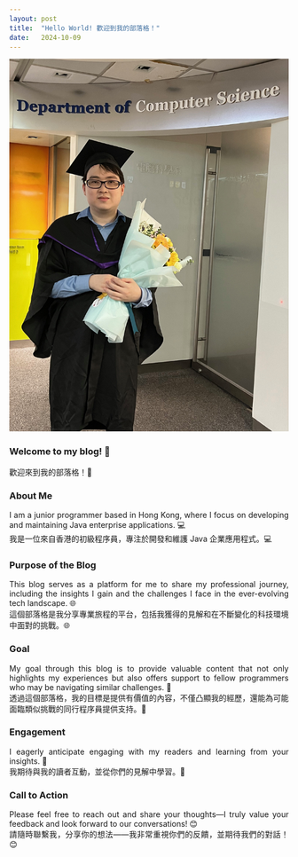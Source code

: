 ```yaml
---
layout: post
title:  "Hello World! 歡迎到我的部落格！"
date:   2024-10-09
---
```


<style>

    img[src*="#001"] {
        border: 1px solid #ddd;
        padding: 5px;
        width: 300px;
        height: 400px;
    }

</style>

![001](/assets/images/001.jpeg#001)

<div style="text-align: justify">

### Welcome to my blog! 🎉  
歡迎來到我的部落格！🎉  

### About Me  
I am a junior programmer based in Hong Kong, where I focus on developing and maintaining Java enterprise applications. 💻  
我是一位來自香港的初級程序員，專注於開發和維護 Java 企業應用程式。💻  

### Purpose of the Blog
This blog serves as a platform for me to share my professional journey, including the insights I gain and the challenges I face in the ever-evolving tech landscape. 🌐  
這個部落格是我分享專業旅程的平台，包括我獲得的見解和在不斷變化的科技環境中面對的挑戰。🌐  

### Goal
My goal through this blog is to provide valuable content that not only highlights my experiences but also offers support to fellow programmers who may be navigating similar challenges. 🤝  
透過這個部落格，我的目標是提供有價值的內容，不僅凸顯我的經歷，還能為可能面臨類似挑戰的同行程序員提供支持。🤝  

### Engagement
I eagerly anticipate engaging with my readers and learning from your insights. 💬  
我期待與我的讀者互動，並從你們的見解中學習。💬  

### Call to Action  
Please feel free to reach out and share your thoughts—I truly value your feedback and look forward to our conversations! 😊  
請隨時聯繫我，分享你的想法——我非常重視你們的反饋，並期待我們的對話！😊

</div>
